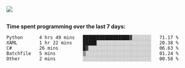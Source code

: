[![](https://img.shields.io/badge/discord-jonatsp%234844-7289DA?logo=discord)](https://discord.com/users/239510668687048717)

##
**Time spent programming over the last 7 days:**
<!--START_SECTION:waka-->
```text
Python      4 hrs 49 mins   █████████████████▓░░░░░░░   71.17 % 
XAML        1 hr 22 mins    █████░░░░░░░░░░░░░░░░░░░░   20.38 % 
C#          26 mins         █▓░░░░░░░░░░░░░░░░░░░░░░░   06.63 % 
Batchfile   5 mins          ▒░░░░░░░░░░░░░░░░░░░░░░░░   01.24 % 
Other       2 mins          ░░░░░░░░░░░░░░░░░░░░░░░░░   00.58 % 
```
<!--END_SECTION:waka-->
##
